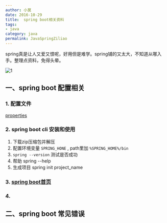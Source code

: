 ```yaml
---
author: 小莫
date: 2016-10-29
title:  spring boot相关资料
tags: 
- java
category: java
permalink: JavaSpringZiliao
---
```

spring真是让人又爱又恨呢，好用但是难学。spring铺的又太大，不知道从哪入手。整理点资料，免得头晕。
<!-- more -->
![1](http://static.xiaomo.info/images/java_banner.png)

## 一、spring boot 配置相关
### 1. 配置文件
[properties](http://docs.spring.io/spring-boot/docs/current/reference/html/common-application-properties.html)

### 2. spring boot cli 安装和使用
1. 下载zip压缩包并解压  
2. 配置环境变量 `SPRING_HONE` , path里加 `%SPRING_HOME%/bin`
3. `spring --version` 测试是否成功
4. 帮助 spring --help
5. 生成项目 spring init project_name

### 3. [spring boot首页](http://projects.spring.io/spring-boot/)

### 4.



## 二、spring boot 常见错误

